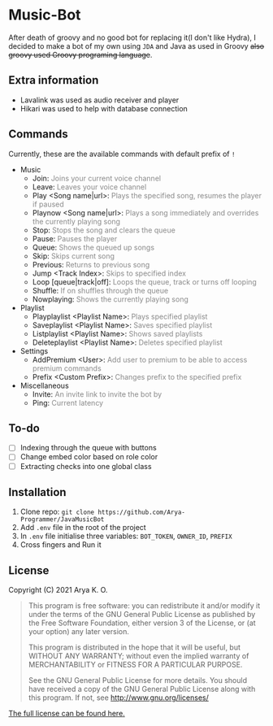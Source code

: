 # Music-Bot

After death of groovy and no good bot for replacing it(I 
don't like Hydra), I decided to make a bot of my own
using `JDA` and Java as used in Groovy ~~also groovy used 
Groovy programing language~~.

## Extra information
  - Lavalink was used as audio receiver and player
  - Hikari was used to help with database connection

## Commands
  Currently, these are the available commands with default prefix of `!`
  - Music
    - Join: <span style="opacity: 0.5">Joins your current voice channel</span>
    - Leave: <span style="opacity: 0.5">Leaves your voice channel</span>
    - Play <Song name|url>: <span style="opacity: 0.5">Plays the specified song, resumes the player if paused</span>
    - Playnow <Song name|url>: <span style="opacity: 0.5">Plays a song immediately and overrides the currently playing song</span>
    - Stop: <span style="opacity: 0.5">Stops the song and clears the queue</span>
    - Pause: <span style="opacity: 0.5">Pauses the player</span>
    - Queue: <span style="opacity: 0.5">Shows the queued up songs</span>
    - Skip: <span style="opacity: 0.5">Skips current song</span>
    - Previous: <span style="opacity: 0.5">Returns to previous song</span>
    - Jump \<Track Index>: <span style="opacity: 0.5">Skips to specified index</span>
    - Loop [queue|track|off]: <span style="opacity: 0.5">Loops the queue, track or turns off looping</span>
    - Shuffle: <span style="opacity: 0.5">If on shuffles through the queue</span>
    - Nowplaying: <span style="opacity: 0.5">Shows the currently playing song</span>
  - Playlist
    - Playplaylist \<Playlist Name>: <span style="opacity: 0.5">Plays specified playlist</span>
    - Saveplaylist \<Playlist Name>: <span style="opacity: 0.5">Saves specified playlist</span>
    - Listplaylist \<Playlist Name>: <span style="opacity: 0.5">Shows saved playlists</span>
    - Deleteplaylist \<Playlist Name>: <span style="opacity: 0.5">Deletes specified playlist</span>
  - Settings
    - AddPremium \<User>: <span style="opacity: 0.5">Add user to premium to be able to access premium commands</span>
    - Prefix \<Custom Prefix>: <span style="opacity: 0.5">Changes prefix to the specified prefix</span>
  - Miscellaneous
    - Invite: <span style="opacity: 0.5">An invite link to invite the bot by</span>
    - Ping: <span style="opacity: 0.5">Current latency</span>

## To-do
  - [ ] Indexing through the queue with buttons
  - [ ] Change embed color based on role color
  - [ ] Extracting checks into one global class

## Installation
  1. Clone repo: `git clone https://github.com/Arya-Programmer/JavaMusicBot`
  2. Add `.env` file in the root of the project
  3. In `.env` file initialise three variables: `BOT_TOKEN`, `OWNER_ID`, `PREFIX`
  4. Cross fingers and Run it

## License
Copyright (C) 2021 Arya K. O.

>This program is free software: you can redistribute it and/or modify it under the terms of the GNU General Public License as published by the Free Software Foundation, either version 3 of the License, or (at your option) any later version.
>  
>This program is distributed in the hope that it will be useful, but WITHOUT ANY WARRANTY; without even the implied warranty of MERCHANTABILITY or FITNESS FOR A PARTICULAR PURPOSE.
>
>See the GNU General Public License for more details. You should have received a copy of the GNU General Public License along with this program. If not, see http://www.gnu.org/licenses/

[The full license can be found here.](https://github.com/Arya-Programmer/JavaMusicBot/blob/master/LICENSE)
